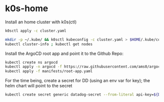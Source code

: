 # k0s-home

Install an home cluster with k0s(ctl)

```bash
k0sctl apply -c cluster.yaml

mkdir -p ~/.kube/ && k0sctl kubeconfig -c cluster.yaml > $HOME/.kube/config
kubectl cluster-info ; kubectl get nodes
```

Install the ArgoCD root app and point it to the Github Repo:

```bash
kubectl create ns argocd
kubectl apply -n argocd -f https://raw.githubusercontent.com/ams0/argocd-apps/main/install.yaml
kubectl apply -f manifests/root-app.yaml

```

For the time being, create a secret for DD (using an env var for key); the helm chart will point to the secret

```bash
kubectl create secret generic datadog-secret --from-literal api-key=${DATADOG_APIKEY} --namespace="datadog"
```

